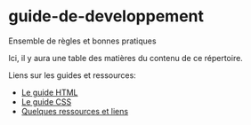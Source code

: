# guide-de-developpement
Ensemble de règles et bonnes pratiques

Ici, il y aura une table des matières du contenu de ce répertoire.

Liens sur les guides et ressources:
- [Le guide HTML](https://github.com/annabelleouellet2241268/guide-de-developpement/blob/main/guide-html.md)
- [Le guide CSS](https://github.com/annabelleouellet2241268/guide-de-developpement/blob/main/guide-css.md)
- [Quelques ressources et liens](https://github.com/annabelleouellet2241268/guide-de-developpement/blob/main/ressources-et-liens.md)
